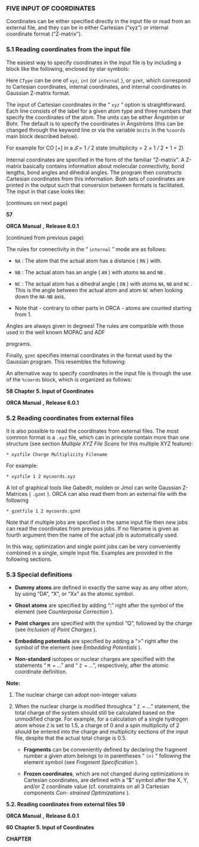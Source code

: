### **FIVE** **INPUT OF COORDINATES**

Coordinates can be either specified directly in the input file or read from an external file, and they can be in either
Cartesian (“xyz”) or internal coordinate format (“Z-matrix”).
### **5.1 Reading coordinates from the input file**

The easiest way to specify coordinates in the input file is by including a block like the following, enclosed by star
symbols:



Here `CType` can be one of `xyz`, `int` (or `internal` ), or `gzmt`, which correspond to Cartesian coordinates, internal
coordinates, and internal coordinates in Gaussian Z-matrix format.

The input of Cartesian coordinates in the “ `xyz` ” option is straightforward. Each line consists of the label for a given
atom type and three numbers that specify the coordinates of the atom. The units can be either Ångström or Bohr.
The default is to specify the coordinates in Ångströms (this can be changed through the keyword line or via the
variable `Units` in the `%coords` main block described below).



For example for CO [+] in a *𝑆* = 1 */* 2 state (multiplicity = 2 *×* 1 */* 2 + 1 = 2)



Internal coordinates are specified in the form of the familiar “Z-matrix”. A Z-matrix basically contains information about molecular connectivity, bond lengths, bond angles and dihedral angles. The program then constructs
Cartesian coordinates from this information. Both sets of coordinates are printed in the output such that conversion
between formats is facilitated. The input in that case looks like:



(continues on next page)

**57**

**ORCA Manual** **,** **Release 6.0.1**

(continued from previous page)

The rules for connectivity in the “ `internal` ” mode are as follows:

   - `NA` : The atom that the actual atom has a distance ( `RN` ) with.

   - `NB` : The actual atom has an angle ( `AN` ) with atoms `NA` and `NB` .

   - `NC` : The actual atom has a dihedral angle ( `DN` ) with atoms `NA`, `NB` and `NC` . This is the angle between the actual
atom and atom `NC` when looking down the `NA-NB` axis.

  - Note that - contrary to other parts in ORCA - atoms are counted starting from 1.

Angles are always given in degrees! The rules are compatible with those used in the well known MOPAC and ADF

programs.

Finally, `gzmt` specifies internal coordinates in the format used by the Gaussian program. This resembles the following:



An alternative way to specify coordinates in the input file is through the use of the `%coords` block, which is
organized as follows:

**58** **Chapter 5. Input of Coordinates**

**ORCA Manual** **,** **Release 6.0.1**
### **5.2 Reading coordinates from external files**

It is also possible to read the coordinates from external files. The most common format is a `.xyz` file, which can
in principle contain more than one structure (see section *Multiple XYZ File Scans* for this multiple XYZ feature):
```
* xyzfile Charge Multiplicity Filename

```
For example:
```
* xyzfile 1 2 mycoords.xyz

```
A lot of graphical tools like Gabedit, molden or Jmol can write Gaussian Z-Matrices ( `.gzmt` ). ORCA can also
read them from an external file with the following
```
* gzmtfile 1 2 mycoords.gzmt

```
Note that if multiple jobs are specified in the same input file then new jobs can read the coordinates from previous
jobs. If no filename is given as fourth argument then the name of the actual job is automatically used.

In this way, optimization and single point jobs can be very conveniently combined in a single, simple input file.
Examples are provided in the following sections.
### **5.3 Special definitions**

   - **Dummy atoms** are defined in exactly the same way as any other atom, by using “DA”, “X”, or “Xx” as the
atomic symbol.

   - **Ghost atoms** are specified by adding “:” right after the symbol of the element (see *Counterpoise Correction* ).

   - **Point charges** are specified with the symbol “Q”, followed by the charge (see *Inclusion of Point Charges* ).

   - **Embedding potentials** are specified by adding a “>” right after the symbol of the element (see *Embedding*
*Potentials* ).

   - **Non-standard** isotopes or nuclear charges are specified with the statements “ `M =` ...” and “ `Z =` ...”, respectively, after the atomic coordinate definition.

**Note:**

1. The nuclear charge can adopt non-integer values

2. When the nuclear charge is modified throughca “ `Z =` ...” statement, the total charge of the system
should still be calculated based on the unmodified charge. For example, for a calculation of a single
hydrogen atom whose `Z` is set to 1.5, a charge of 0 and a spin multiplicity of 2 should be entered into
the charge and multiplicity sections of the input file, despite that the actual total charge is 0.5.

   - **Fragments** can be conveniently defined by declaring the fragment number a given atom belongs to in parentheses “ `(n)` ” following the element symbol (see *Fragment Specification* ).

   - **Frozen coordinates**, which are not changed during optimizations in Cartesian coordinates, are defined with
a “$” symbol after the X, Y, and/or Z coordinate value (cf. constraints on all 3 Cartesian components *Con-*
*strained Optimizations* ).

**5.2. Reading coordinates from external files** **59**

**ORCA Manual** **,** **Release 6.0.1**

**60** **Chapter 5. Input of Coordinates**

**CHAPTER**